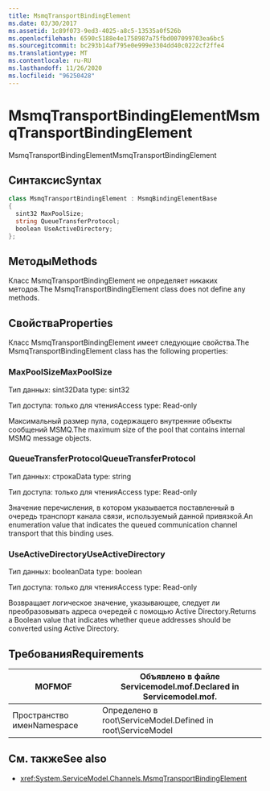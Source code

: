 ```yaml
---
title: MsmqTransportBindingElement
ms.date: 03/30/2017
ms.assetid: 1c89f073-9ed3-4025-a8c5-13535a0f526b
ms.openlocfilehash: 6590c5188e4e1758987a75fbd007099703ea6bc5
ms.sourcegitcommit: bc293b14af795e0e999e3304dd40c0222cf2ffe4
ms.translationtype: MT
ms.contentlocale: ru-RU
ms.lasthandoff: 11/26/2020
ms.locfileid: "96250428"
---
```

# <a name="msmqtransportbindingelement"></a><span data-ttu-id="870f2-102">MsmqTransportBindingElement</span><span class="sxs-lookup"><span data-stu-id="870f2-102">MsmqTransportBindingElement</span></span>

<span data-ttu-id="870f2-103">MsmqTransportBindingElement</span><span class="sxs-lookup"><span data-stu-id="870f2-103">MsmqTransportBindingElement</span></span>  
  
## <a name="syntax"></a><span data-ttu-id="870f2-104">Синтаксис</span><span class="sxs-lookup"><span data-stu-id="870f2-104">Syntax</span></span>  
  
```csharp
class MsmqTransportBindingElement : MsmqBindingElementBase  
{  
  sint32 MaxPoolSize;  
  string QueueTransferProtocol;  
  boolean UseActiveDirectory;  
};  
```  
  
## <a name="methods"></a><span data-ttu-id="870f2-105">Методы</span><span class="sxs-lookup"><span data-stu-id="870f2-105">Methods</span></span>  

 <span data-ttu-id="870f2-106">Класс MsmqTransportBindingElement не определяет никаких методов.</span><span class="sxs-lookup"><span data-stu-id="870f2-106">The MsmqTransportBindingElement class does not define any methods.</span></span>  
  
## <a name="properties"></a><span data-ttu-id="870f2-107">Свойства</span><span class="sxs-lookup"><span data-stu-id="870f2-107">Properties</span></span>  

 <span data-ttu-id="870f2-108">Класс MsmqTransportBindingElement имеет следующие свойства.</span><span class="sxs-lookup"><span data-stu-id="870f2-108">The MsmqTransportBindingElement class has the following properties:</span></span>  
  
### <a name="maxpoolsize"></a><span data-ttu-id="870f2-109">MaxPoolSize</span><span class="sxs-lookup"><span data-stu-id="870f2-109">MaxPoolSize</span></span>  

 <span data-ttu-id="870f2-110">Тип данных: sint32</span><span class="sxs-lookup"><span data-stu-id="870f2-110">Data type: sint32</span></span>  
  
 <span data-ttu-id="870f2-111">Тип доступа: только для чтения</span><span class="sxs-lookup"><span data-stu-id="870f2-111">Access type: Read-only</span></span>  
  
 <span data-ttu-id="870f2-112">Максимальный размер пула, содержащего внутренние объекты сообщений MSMQ.</span><span class="sxs-lookup"><span data-stu-id="870f2-112">The maximum size of the pool that contains internal MSMQ message objects.</span></span>  
  
### <a name="queuetransferprotocol"></a><span data-ttu-id="870f2-113">QueueTransferProtocol</span><span class="sxs-lookup"><span data-stu-id="870f2-113">QueueTransferProtocol</span></span>  

 <span data-ttu-id="870f2-114">Тип данных: строка</span><span class="sxs-lookup"><span data-stu-id="870f2-114">Data type: string</span></span>  
  
 <span data-ttu-id="870f2-115">Тип доступа: только для чтения</span><span class="sxs-lookup"><span data-stu-id="870f2-115">Access type: Read-only</span></span>  
  
 <span data-ttu-id="870f2-116">Значение перечисления, в котором указывается поставленный в очередь транспорт канала связи, используемый данной привязкой.</span><span class="sxs-lookup"><span data-stu-id="870f2-116">An enumeration value that indicates the queued communication channel transport that this binding uses.</span></span>  
  
### <a name="useactivedirectory"></a><span data-ttu-id="870f2-117">UseActiveDirectory</span><span class="sxs-lookup"><span data-stu-id="870f2-117">UseActiveDirectory</span></span>  

 <span data-ttu-id="870f2-118">Тип данных: boolean</span><span class="sxs-lookup"><span data-stu-id="870f2-118">Data type: boolean</span></span>  
  
 <span data-ttu-id="870f2-119">Тип доступа: только для чтения</span><span class="sxs-lookup"><span data-stu-id="870f2-119">Access type: Read-only</span></span>  
  
 <span data-ttu-id="870f2-120">Возвращает логическое значение, указывающее, следует ли преобразовывать адреса очередей с помощью Active Directory.</span><span class="sxs-lookup"><span data-stu-id="870f2-120">Returns a Boolean value that indicates whether queue addresses should be converted using Active Directory.</span></span>  
  
## <a name="requirements"></a><span data-ttu-id="870f2-121">Требования</span><span class="sxs-lookup"><span data-stu-id="870f2-121">Requirements</span></span>  
  
|<span data-ttu-id="870f2-122">MOF</span><span class="sxs-lookup"><span data-stu-id="870f2-122">MOF</span></span>|<span data-ttu-id="870f2-123">Объявлено в файле Servicemodel.mof.</span><span class="sxs-lookup"><span data-stu-id="870f2-123">Declared in Servicemodel.mof.</span></span>|  
|---------|-----------------------------------|  
|<span data-ttu-id="870f2-124">Пространство имен</span><span class="sxs-lookup"><span data-stu-id="870f2-124">Namespace</span></span>|<span data-ttu-id="870f2-125">Определено в root\ServiceModel.</span><span class="sxs-lookup"><span data-stu-id="870f2-125">Defined in root\ServiceModel</span></span>|  
  
## <a name="see-also"></a><span data-ttu-id="870f2-126">См. также</span><span class="sxs-lookup"><span data-stu-id="870f2-126">See also</span></span>

- <xref:System.ServiceModel.Channels.MsmqTransportBindingElement>
